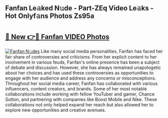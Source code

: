 ## Fanfan Le𝚊ked N𝚞de - Part-ZEq Video Le𝚊ks - Hot Onlyf𝚊ns Photos Zs95a

# <h2><a href="http://ac4569.deff.icu/?id=Fanfan">🔗 New 👉🔴 Fanfan VIDEO Photos</a></h2>

[![Fanfan N𝚞des](https://i.imgur.com/rIISA9y.gif)](http://ac4569.deff.icu/?id=Fanfan)
Like many social media personalities, Fanfan has faced her fair share of controversies and criticisms. From her explicit content to her involvement in various feuds, Fanfan's online presence has been a subject of debate and discussion. However, she has always remained unapologetic about her choices and has used these controversies as opportunities to engage with her audience and address any concerns or misconceptions. Throughout her social media career, Fanfan has collaborated with various influencers, content creators, and brands. Some of her most notable collaborations include working with fellow YouTuber and gamer, Chance Sutton, and partnering with companies like Boost Mobile and Nike. These collaborations not only helped expand her reach but also allowed her to explore new opportunities and creative avenues.
